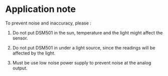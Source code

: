 Application note
=======
To prevent noise and inaccuracy, please :

1. Do not put DSM501 in the sun, temperature and the light might affect the sensor.
 
2. Do not put DSM501 in under a light source, since the readings will be affected by the light.

3. Must be use low noise power supply to prevent noise at the analog output.


